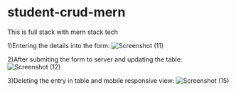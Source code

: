 # student-crud-mern

This is full stack with mern stack tech 

1)Entering the details into the form: 
![Screenshot (11)](https://user-images.githubusercontent.com/63945319/164914669-6dca0cef-9728-453a-9d54-c17846a0225a.png)


2)After submiting the form to server and updating the table:
![Screenshot (12)](https://user-images.githubusercontent.com/63945319/164914776-bf20d514-cc6f-4d94-a441-6565b85fe27a.png)

3)Deleting the entry in table and mobile responsive view:
![Screenshot (15)](https://user-images.githubusercontent.com/63945319/164915045-ac360994-0aa1-48dc-bc78-848a82c56c31.png)

